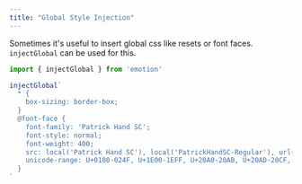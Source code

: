 ```yaml
---
title: "Global Style Injection"
---
```

Sometimes it's useful to insert global css like resets or font faces. `injectGlobal` can be used for this.
```jsx
import { injectGlobal } from 'emotion'

injectGlobal`
  * {
    box-sizing: border-box;
  }
  @font-face {
    font-family: 'Patrick Hand SC';
    font-style: normal;
    font-weight: 400;
    src: local('Patrick Hand SC'), local('PatrickHandSC-Regular'), url(https://fonts.gstatic.com/s/patrickhandsc/v4/OYFWCgfCR-7uHIovjUZXsZ71Uis0Qeb9Gqo8IZV7ckE.woff2) format('woff2');
    unicode-range: U+0100-024F, U+1E00-1EFF, U+20A0-20AB, U+20AD-20CF, U+2C60-2C7F, U+A720-A7FF;
  }
`
```
